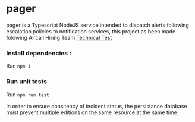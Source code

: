 # pager


pager is a Typescript NodeJS service intended to dispatch alerts following escalation policies to notification services, this project as been made folowing Aircall Hiring Team [Technical Test](https://github.com/aircall/technical-test-pager)

### Install dependencies : 

Run `npm i`

### Run unit tests

Run `npm run test`


In order to ensure consitency of incident status, the persistance database must prevent multiple editions on the same resource at the same time.